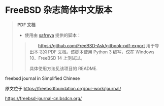 # FreeBSD 杂志简体中文版本

> **PDF 文档**
>
> - 使用由 [safreya](https://github.com/safreya) 提供的脚本：
>   
>> 　　<https://github.com/FreeBSD-Ask/gitbook-pdf-export> 用于导出本书的 PDF 文档。该脚本使用 Python 3 编写，仅在 Windows 10、FreeBSD 14 上测试过。
>> 
>> 具体使用方法见该项目的 README.

freebsd journal in Simplified Chinese

原文位于 <https://freebsdfoundation.org/our-work/journal/>

<https://freebsd-journal-cn.bsdcn.org/>

